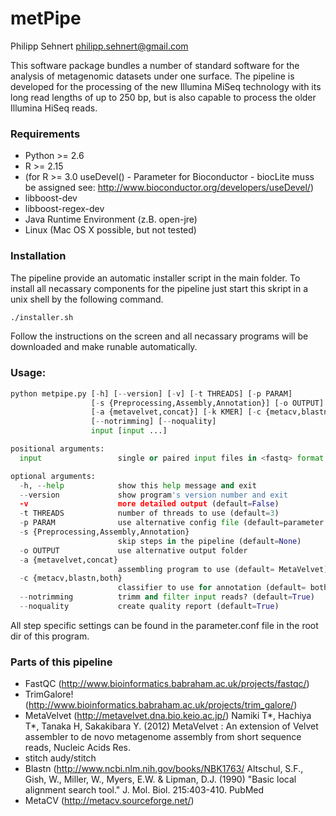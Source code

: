 # metPipe


Philipp Sehnert
philipp.sehnert@gmail.com

This software package bundles a number of standard software for the analysis of metagenomic datasets 
under one surface. The pipeline is developed for the processing of the new Illumina MiSeq technology 
with its long read lengths of up to 250 bp, but is also capable to process the older Illumina HiSeq 
reads.

### Requirements

  - Python >= 2.6
  - R >= 2.15 
  - (for R >= 3.0 useDevel() - Parameter for Bioconductor - biocLite muss be assigned
    see: http://www.bioconductor.org/developers/useDevel/)
  - libboost-dev
  - libboost-regex-dev
  - Java Runtime Environment (z.B. open-jre)
  - Linux (Mac OS X possible, but not tested) 
  

### Installation

The pipeline provide an automatic installer script in the main folder. To install all necassary components 
for the pipeline just start this skript in a unix shell by the following command.

```bash
./installer.sh
```
Follow the instructions on the screen and all necassary programs will be downloaded and make runable 
automatically.

### Usage:

```python
python metpipe.py [-h] [--version] [-v] [-t THREADS] [-p PARAM]
                  [-s {Preprocessing,Assembly,Annotation}] [-o OUTPUT]
                  [-a {metavelvet,concat}] [-k KMER] [-c {metacv,blastn,both}]
                  [--notrimming] [--noquality]
                  input [input ...]

positional arguments:
  input                 single or paired input files in <fastq> format

optional arguments:
  -h, --help            show this help message and exit
  --version             show program's version number and exit
  -v                    more detailed output (default=False)
  -t THREADS            number of threads to use (default=3)
  -p PARAM              use alternative config file (default=parameter.conf)
  -s {Preprocessing,Assembly,Annotation}
                        skip steps in the pipeline (default=None)
  -o OUTPUT             use alternative output folder
  -a {metavelvet,concat}
                        assembling program to use (default= MetaVelvet)
  -c {metacv,blastn,both}
                        classifier to use for annotation (default= both)
  --notrimming          trimm and filter input reads? (default=True)
  --noquality           create quality report (default=True)

```

All step specific settings can be found in the parameter.conf file in the root dir of this program.

### Parts of this pipeline

- FastQC (http://www.bioinformatics.babraham.ac.uk/projects/fastqc/)
- TrimGalore! (http://www.bioinformatics.babraham.ac.uk/projects/trim_galore/)
- MetaVelvet (http://metavelvet.dna.bio.keio.ac.jp/) 
	Namiki T*, Hachiya T*, Tanaka H, Sakakibara Y. (2012) 
	MetaVelvet : An extension of Velvet assembler to de novo 
	metagenome assembly from short sequence reads, 
	Nucleic Acids Res.
- stitch audy/stitch
- Blastn (http://www.ncbi.nlm.nih.gov/books/NBK1763/
	Altschul, S.F., Gish, W., Miller, W., Myers, E.W. & Lipman, D.J. 
	(1990) "Basic local alignment search tool." 
	J. Mol. Biol. 215:403-410. PubMed
- MetaCV (http://metacv.sourceforge.net/)
		
	 
